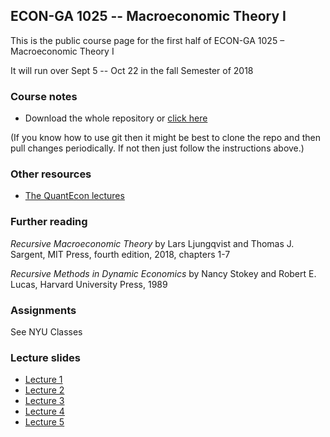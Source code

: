 
## ECON-GA 1025 -- Macroeconomic Theory I

This is the public course page for the first half of ECON-GA 1025 – Macroeconomic Theory I

It will run over Sept 5 -- Oct 22 in the fall Semester of 2018

### Course notes

* Download the whole repository or [click here](https://github.com/jstac/nyu_macro_fall_2018/raw/master/notes.pdf)

(If you know how to use git then it might be best to clone the repo and then
pull changes periodically.  If not then just follow the instructions above.)




### Other resources

* [The QuantEcon lectures](https://lectures.quantecon.org/)


### Further reading

*Recursive Macroeconomic Theory* by Lars Ljungqvist and Thomas J. Sargent, MIT Press, fourth edition, 2018, chapters 1-7

*Recursive Methods in Dynamic Economics* by Nancy Stokey and Robert E. Lucas, Harvard University Press, 1989


### Assignments

See NYU Classes


### Lecture slides

* [Lecture 1](https://github.com/jstac/nyu_macro_fall_2018/raw/master/lectures/lecture1.pdf)
* [Lecture 2](https://github.com/jstac/nyu_macro_fall_2018/raw/master/lectures/lecture2.pdf)
* [Lecture 3](https://github.com/jstac/nyu_macro_fall_2018/raw/master/lectures/lecture3.pdf)
* [Lecture 4](https://github.com/jstac/nyu_macro_fall_2018/raw/master/lectures/lecture4.pdf)
* [Lecture 5](https://github.com/jstac/nyu_macro_fall_2018/raw/master/lectures/lecture5.pdf)
